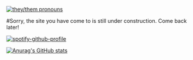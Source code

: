 [![they/them pronouns](https://img.shields.io/badge/pronouns-they%2Fthem-dabdab)](https://pronoun.is/they/them)


#Sorry, the site you have come to is still under construction. Come back later!


[![spotify-github-profile](https://spotify-github-profile.vercel.app/api/view?uid=31nwcjeblh7cuqmez7djjaowccyy&cover_image=true&theme=default&show_offline=false&background_color=121212)](https://github.com/kittinan/spotify-github-profile)

[![Anurag's GitHub stats](https://github-readme-stats.vercel.app/api?username=JJoshyyy)](https://github.com/anuraghazra/github-readme-stats)
